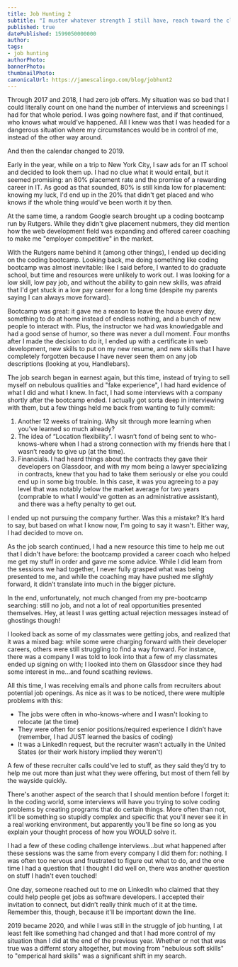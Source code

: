 ```yaml
---
title: Job Hunting 2
subtitle: "I muster whatever strength I still have, reach toward the closing door, and…"
published: true
datePublished: 1599050000000
author: 
tags:
- job hunting
authorPhoto: 
bannerPhoto:
thumbnailPhoto: 
canonicalUrl: https://jamescalingo.com/blog/jobhunt2
---
```


Through 2017 and 2018, I had zero job offers. My situation was so bad that I could literally count on one hand the number of interviews and screenings I had for that whole period. I was going nowhere fast, and if that continued, who knows what would’ve happened. All I knew was that I was headed for a dangerous situation where my circumstances would be in control of me, instead of the other way around.

And then the calendar changed to 2019.

Early in the year, while on a trip to New York City, I saw ads for an IT school and decided to look them up. I had no clue what it would entail, but it seemed promising: an 80% placement rate and the promise of a rewarding career in IT. As good as that sounded, 80% is still kinda low for placement: knowing my luck, I'd end up in the 20% that didn't get placed and who knows if the whole thing would've been worth it by then.

At the same time, a random Google search brought up a coding bootcamp run by Rutgers. While they didn't give placement nubmers, they did mention how the web development field was expanding and offered career coaching to make me "employer competitive" in the market.

With the Rutgers name behind it (among other things), I ended up deciding on the coding bootcamp. Looking back, me doing something like coding bootcamp was almost inevitable: like I said before, I wanted to do graduate school, but time and resources were unlikely to work out. I was looking for a low skill, low pay job, and without the ability to gain new skills, was afraid that I'd get stuck in a low pay career for a long time (despite my parents saying I can always move forward).

Bootcamp was great: it gave me a reason to leave the house every day, something to do at home instead of endless nothing, and a bunch of new people to interact with. Plus, the instructor we had was knowledgable and had a good sense of humor, so there was never a dull moment. Four months after I made the decision to do it, I ended up with a certificate in web development, new skills to put on my new resume, and new skills that I have completely forgotten because I have never seen them on any job descriptions (looking at you, Handlebars).

The job search began in earnest again, but this time, instead of trying to sell myself on nebulous qualities and "fake experience", I had hard evidence of what I did and what I knew. In fact, I had some interviews with a company shortly after the bootcamp ended. I actually got sorta deep in interviewing with them, but a few things held me back from wanting to fully commit:

1. Another 12 weeks of training. Why sit through more learning when you’ve learned so much already?
2. The idea of “Location flexibility”. I wasn’t fond of being sent to who-knows-where when I had a strong connection with my friends here that I wasn’t ready to give up (at the time).
3. Financials. I had heard things about the contracts they gave their developers on Glassdoor, and with my mom being a lawyer specializing in contracts, knew that you had to take them seriously or else you could end up in some big trouble. In this case, it was you agreeing to a pay level that was notably below the market average for two years (comprable to what I would've gotten as an administrative assistant), and there was a hefty penalty to get out.

I ended up not pursuing the company further. Was this a mistake? It’s hard to say, but based on what I know now, I'm going to say it wasn't. Either way, I had decided to move on.

As the job search continued, I had a new resource this time to help me out that I didn't have before: the bootcamp provided a career coach who helped me get my stuff in order and gave me some advice. While I did learn from the sessions we had together, I never fully grasped what was being presented to me, and while the coaching may have pushed me <i>slightly</i> forward, it didn’t translate into much in the bigger picture.

In the end, unfortunately, not much changed from my pre-bootcamp searching: still no job, and not a lot of real opportunities presented themselves. Hey, at least I was getting actual rejection messages instead of ghostings though!

I looked back as some of my classmates were getting jobs, and realized that it was a mixed bag: while some were charging forward with their developer careers, others were still struggling to find a way forward. For instance, there was a company I was told to look into that a few of my classmates ended up signing on with; I looked into them on Glassdoor since they had some interest in me…and found scathing reviews.

All this time, I was receiving emails and phone calls from recruiters about potential job openings. As nice as it was to be noticed, there were multiple problems with this:

- The jobs were often in who-knows-where and I wasn't looking to relocate (at the time)
- They were often for senior positions/required experience I didn’t have (remember, I had JUST learned the basics of coding)
- It was a LinkedIn request, but the recruiter wasn’t actually in the United States (or their work history implied they weren't)

A few of these recruiter calls could’ve led to stuff, as they said they’d try to help me out more than just what they were offering, but most of them fell by the wayside quickly.

There's another aspect of the search that I should mention before I forget it: In the coding world, some interviews will have you trying to solve coding problems by creating programs that do certain things. More often than not, it'll be something so stupidly complex and specific that you'll never see it in a real working environment, but apparently you'll be fine so long as you explain your thought process of how you WOULD solve it.

I had a few of these coding challenge interviews...but what happened after these sessions was the same from every company I did them for: nothing. I was often too nervous and frustrated to figure out what to do, and the one time I had a question that I thought I did well on, there was another question on stuff I hadn't even touched!

One day, someone reached out to me on LinkedIn who claimed that they could help people get jobs as software developers. I accepted their invitation to connect, but didn’t really think much of it at the time. Remember this, though, because it'll be important down the line.

2019 became 2020, and while I was still in the struggle of job hunting, I at least felt like something had changed and that I had more control of my situation than I did at the end of the previous year. Whether or not that was true was a differnt story altogether, but moving from "nebulous soft skills" to "emperical hard skills" was a significant shift in my search.